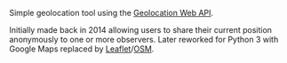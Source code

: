 Simple geolocation tool using the [Geolocation Web API](https://developer.mozilla.org/en-US/docs/Web/API/Geolocation). 

Initially made back in 2014 allowing users to share their current position anonymously to one or more observers. Later reworked for Python 3 with Google Maps replaced by [Leaflet](https://leafletjs.com/)/[OSM](https://www.openstreetmap.org).
